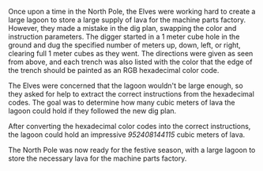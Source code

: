 Once upon a time in the North Pole, the Elves were working hard to create a large lagoon to store a large supply of lava for the machine parts factory. However, they made a mistake in the dig plan, swapping the color and instruction parameters. The digger started in a 1 meter cube hole in the ground and dug the specified number of meters up, down, left, or right, clearing full 1 meter cubes as they went. The directions were given as seen from above, and each trench was also listed with the color that the edge of the trench should be painted as an RGB hexadecimal color code.

The Elves were concerned that the lagoon wouldn't be large enough, so they asked for help to extract the correct instructions from the hexadecimal codes. The goal was to determine how many cubic meters of lava the lagoon could hold if they followed the new dig plan.

After converting the hexadecimal color codes into the correct instructions, the lagoon could hold an impressive *952408144115* cubic meters of lava.

The North Pole was now ready for the festive season, with a large lagoon to store the necessary lava for the machine parts factory.

